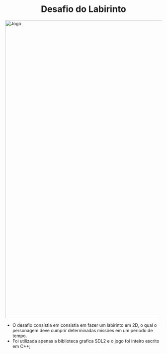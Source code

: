 <h1 align="center"> Desafio do Labirinto</h1>

<img width="960" alt="Jogo" src="https://user-images.githubusercontent.com/57855715/219206836-9535d0ec-09c8-4db6-a8a3-94cb64b213af.gif">


- O desafio consistia em consistia em fazer um labirinto em 2D, o qual o personagem deve cumprir determinadas missões em um periodo de tempo.
- Foi utilizada apenas a biblioteca grafica SDL2 e o jogo foi inteiro escrito em C++;
